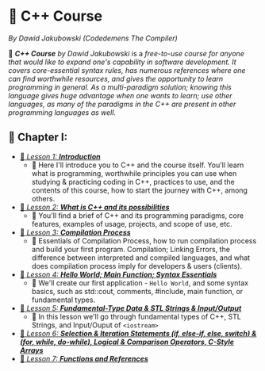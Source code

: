 

# 📖 C++ Course

*By Dawid Jakubowski (Codedemens The Compiler)*

📜 ***C++ Course*** *by Dawid Jakubowski* is a *free-to-use course for anyone that would like to expand one's capability in software development. It covers core-essential syntax rules, has numerous references where one can find worthwhile resources, and gives the opportunity to learn programming in general. As a multi-paradigm solution; knowing this language gives huge advantage when one wants to learn; use other languages, as many of the paradigms in the C++ are present in other programming languages as well.*

## 📖 Chapter I:

 * [📄 *Lesson 1:* ***Introduction***](Courses/C++/Chapter%20I/Lesson%201:%20Introduction.md)
   * 📜 Here I'll introduce you to C++ and the course itself. You'll learn what is programming, worthwhile principles you can use when studying & practicing coding in C++, practices to use, and the contents of this course, how to start the journey with C++, among others.
 * [📄 *Lesson 2:* ***What is C++ and its possibilities***](Courses/C++/Chapter%20I/Lesson%202:%20What%20is%20C++%20and%20its%20possibilities.md)
   * 📜 You'll find a brief of C++ and its programming paradigms, core features, examples of usage, projects, and scope of use, etc.
 * [📄 *Lesson 3:* ***Compilation Process***](Courses/C++/Chapter%20I/Lesson%203:%20Compilation%20Process.md)
   * 📜 Essentials of Compilation Process, how to run compilation process and build your first program. Compilation; Linking Errors, the difference between interpreted and compiled languages, and what does compilation process imply for developers & users (clients).
 * [📄 *Lesson 4:* ***Hello World; Main Function; Syntax Essentials***](Courses/C++/Chapter%20I/Lesson%204:%20Hello%20World;%20Main%20Function;%20Syntax%20Essentials.md)
   * 📜 We'll create our first application - `Hello World`, and some syntax basics, such as std::cout, comments, #include, main function, or fundamental types.
 * [📄 *Lesson 5:* ***Fundamental-Type Data & STL Strings & Input/Output***](Courses/C++/Chapter%20I/Lesson%205:%20Fundamental-Type%20Data%20&%20STL%20Strings%20&%20Input-Output.md)
   * 📜 In this lesson we'll go through fundamental types of C++, STL Strings, and Input/Ouput of `<iostream>`
 * [📄 *Lesson 6:* ***Selection & Iteration Statements (if, else-if, else, switch) & (for, while, do-while), Logical & Comparison Operators, C-Style Arrays***](Courses/C++/Chapter%20I/Lesson%206:%20Selection%20&%20Iteration%20Statements:%20(if,%20else-if,%20else%20statements,%20switch)%20&%20(for,%20while,%20do-while%20statements),%20Logical%20&%20Comparison%20Operators,%20C-Style%20arrays.md)
 * [📄 *Lesson 7:* ***Functions and References***](Courses/C++/Chapter%20I/Lesson%207:%20Functions%20and%20References.md)